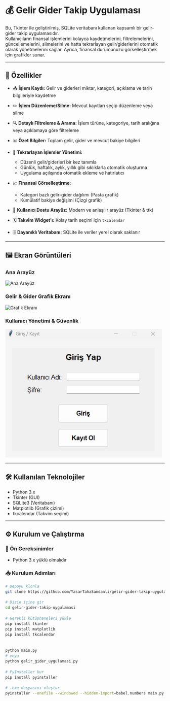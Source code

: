 # 💰 Gelir Gider Takip Uygulaması

Bu, Tkinter ile geliştirilmiş, SQLite veritabanı kullanan kapsamlı bir gelir-gider takip uygulamasıdır.  
Kullanıcıların finansal işlemlerini kolayca kaydetmelerini, filtrelemelerini, güncellemelerini, silmelerini ve hatta tekrarlayan gelir/giderlerini otomatik olarak yönetmelerini sağlar. Ayrıca, finansal durumunuzu görselleştirmek için grafikler sunar.

---

## 🚀 Özellikler

- 📥 **İşlem Kaydı:** Gelir ve giderleri miktar, kategori, açıklama ve tarih bilgileriyle kaydetme  
- ✏️ **İşlem Düzenleme/Silme:** Mevcut kayıtları seçip düzenleme veya silme  
- 🔍 **Detaylı Filtreleme & Arama:** İşlem türüne, kategoriye, tarih aralığına veya açıklamaya göre filtreleme  
- 📊 **Özet Bilgiler:** Toplam gelir, gider ve mevcut bakiye bilgileri 
- 🔁 **Tekrarlayan İşlemler Yönetimi:**
  - Düzenli gelir/giderleri bir kez tanımla
  - Günlük, haftalık, aylık, yıllık gibi sıklıklarla otomatik oluşturma
  - Uygulama açılışında otomatik ekleme ve hatırlatıcı

- 📈 **Finansal Görselleştirme:**
  - Kategori bazlı gelir-gider dağılımı (Pasta grafik)
  - Kümülatif bakiye değişimi (Çizgi grafik)

- 🧩 **Kullanıcı Dostu Arayüz:** Modern ve anlaşılır arayüz (Tkinter & ttk)  
- 🗓️ **Takvim Widget'ı:** Kolay tarih seçimi için `tkcalendar`  
- 🗄️ **Dayanıklı Veritabanı:** SQLite ile veriler yerel olarak saklanır  

---

## 🖼️ Ekran Görüntüleri

### Ana Arayüz  
![Ana Arayüz](https://github.com/YasarTahaSamdanli/gelir-gider-takip-uygulamasi/blob/ade8218a6b606473e1cd7dae3279ed66ad784a37/aray%C3%BCz.png)

### Gelir & Gider Grafik Ekranı  
![Grafik Ekranı](https://github.com/YasarTahaSamdanli/gelir-gider-takip-uygulamasi/blob/ade8218a6b606473e1cd7dae3279ed66ad784a37/Grafik.png)

### Kullanıcı Yönetimi & Güvenlik
![Giriş Ekranı](https://github.com/YasarTahaSamdanli/Fingo/blob/f372a965a86b4b2f63b4dda22fe878afc748f27d/Giri%C5%9F-%C3%87%C4%B1k%C4%B1%C5%9F.png)

---

## 🛠️ Kullanılan Teknolojiler

- Python 3.x  
- Tkinter (GUI)  
- SQLite3 (Veritabanı)  
- Matplotlib (Grafik çizimi)  
- tkcalendar (Takvim seçimi)

---

## ⚙️ Kurulum ve Çalıştırma

### 🔧 Ön Gereksinimler
- Python 3.x yüklü olmalıdır

### 📥 Kurulum Adımları

```bash
# Depoyu klonla
git clone https://github.com/YasarTahaSamdanli/gelir-gider-takip-uygulamasi.git

# Dizin içine gir
cd gelir-gider-takip-uygulamasi

# Gerekli kütüphaneleri yükle
pip install tkinter
pip install matplotlib
pip install tkcalendar


python main.py
# veya
python gelir_gider_uygulamasi.py

# PyInstaller kur
pip install pyinstaller

# .exe dosyasını oluştur
pyinstaller --onefile --windowed --hidden-import=babel.numbers main.py

